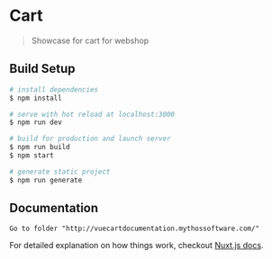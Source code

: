 # Cart

> Showcase for cart for webshop

## Build Setup

``` bash
# install dependencies
$ npm install

# serve with hot reload at localhost:3000
$ npm run dev

# build for production and launch server
$ npm run build
$ npm start

# generate static project
$ npm run generate
```
## Documentation

```
Go to folder "http://vuecartdocumentation.mythossoftware.com/" 
```


For detailed explanation on how things work, checkout [Nuxt.js docs](https://nuxtjs.org).
